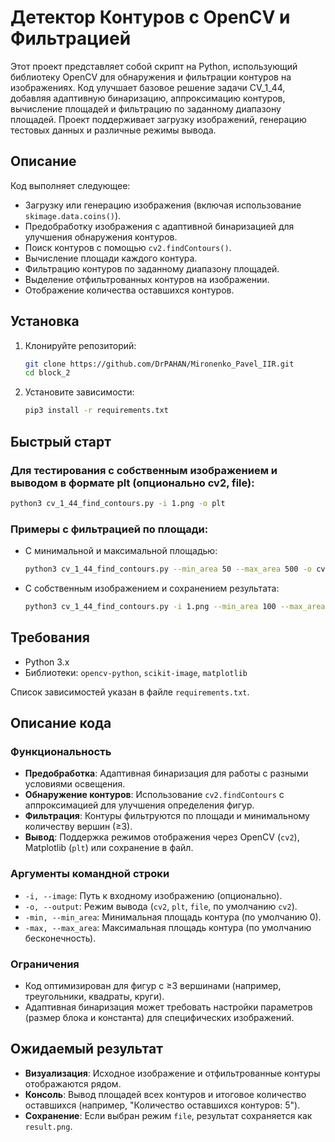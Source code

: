 # Детектор Контуров с OpenCV и Фильтрацией

Этот проект представляет собой скрипт на Python, использующий библиотеку OpenCV для обнаружения и фильтрации контуров на изображениях. Код улучшает базовое решение задачи CV_1_44, добавляя адаптивную бинаризацию, аппроксимацию контуров, вычисление площадей и фильтрацию по заданному диапазону площадей. Проект поддерживает загрузку изображений, генерацию тестовых данных и различные режимы вывода.

## Описание

Код выполняет следующее:

- Загрузку или генерацию изображения (включая использование `skimage.data.coins()`).
- Предобработку изображения с адаптивной бинаризацией для улучшения обнаружения контуров.
- Поиск контуров с помощью `cv2.findContours()`.
- Вычисление площади каждого контура.
- Фильтрацию контуров по заданному диапазону площадей.
- Выделение отфильтрованных контуров на изображении.
- Отображение количества оставшихся контуров.

## Установка

1. Клонируйте репозиторий:

   ```bash
   git clone https://github.com/DrPAHAN/Mironenko_Pavel_IIR.git
   cd block_2
   ```

2. Установите зависимости:

   ```bash
   pip3 install -r requirements.txt
   ```

## Быстрый старт

### Для тестирования с собственным изображением и выводом в формате plt (опционально cv2, file):

```bash
python3 cv_1_44_find_contours.py -i 1.png -o plt
```

### Примеры с фильтрацией по площади:

- С минимальной и максимальной площадью:

  ```bash
  python3 cv_1_44_find_contours.py --min_area 50 --max_area 500 -o cv2
  ```
- С собственным изображением и сохранением результата:

  ```bash
  python3 cv_1_44_find_contours.py -i 1.png --min_area 100 --max_area 100000 -o file
  ```

## Требования

- Python 3.x
- Библиотеки: `opencv-python`, `scikit-image`, `matplotlib`

Список зависимостей указан в файле `requirements.txt`.

## Описание кода

### Функциональность

- **Предобработка**: Адаптивная бинаризация для работы с разными условиями освещения.
- **Обнаружение контуров**: Использование `cv2.findContours` с аппроксимацией для улучшения определения фигур.
- **Фильтрация**: Контуры фильтруются по площади и минимальному количеству вершин (≥3).
- **Вывод**: Поддержка режимов отображения через OpenCV (`cv2`), Matplotlib (`plt`) или сохранение в файл.

### Аргументы командной строки

- `-i, --image`: Путь к входному изображению (опционально).
- `-o, --output`: Режим вывода (`cv2`, `plt`, `file`, по умолчанию `cv2`).
- `-min, --min_area`: Минимальная площадь контура (по умолчанию 0).
- `-max, --max_area`: Максимальная площадь контура (по умолчанию бесконечность).

### Ограничения

- Код оптимизирован для фигур с ≥3 вершинами (например, треугольники, квадраты, круги).
- Адаптивная бинаризация может требовать настройки параметров (размер блока и константа) для специфических изображений.

## Ожидаемый результат

- **Визуализация**: Исходное изображение и отфильтрованные контуры отображаются рядом.
- **Консоль**: Вывод площадей всех контуров и итоговое количество оставшихся (например, "Количество оставшихся контуров: 5").
- **Сохранение**: Если выбран режим `file`, результат сохраняется как `result.png`.
